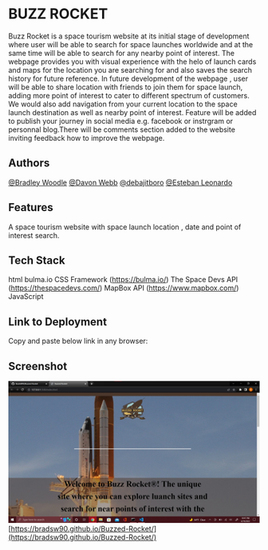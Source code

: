 # BUZZ ROCKET

Buzz Rocket is a space tourism website at its initial stage of development where user will be able to search for space launches worldwide and at the same time will be able to search for any nearby point of interest. The webpage provides you with visual experience with the helo of launch cards and maps for the location you are searching for and also saves the search history for future reference.
In future development of the webpage , user will be able to share location with friends to join them for space launch, adding more point of interest to cater to different spectrum of customers. We would also add navigation from your current location to the space launch destination as well as nearby point of interest. Feature will be added to publish your journey in social media e.g. facebook or instrgram or personnal blog.There will be comments section added to the website inviting feedback how to improve the webpage.

## Authors

[@Bradley Woodle](https://github.com/BradsW90)
[@Davon Webb](https://github.com/Davon95)
[@debajitboro](https://www.github.com/deb-boro)
[@Esteban Leonardo](https://github.com/EstebanLVB)

## Features

A space tourism website with space launch location , date and point of interest search.

## Tech Stack

html
bulma.io CSS Framework (https://bulma.io/)
The Space Devs API (https://thespacedevs.com/)
MapBox API (https://www.mapbox.com/)
JavaScript

## Link to Deployment

Copy and paste below link in any browser:

## Screenshot

![Screenshot](./assets/images/screenshot-active.jpg)
[https://bradsw90.github.io/Buzzed-Rocket/](https://bradsw90.github.io/Buzzed-Rocket/)
